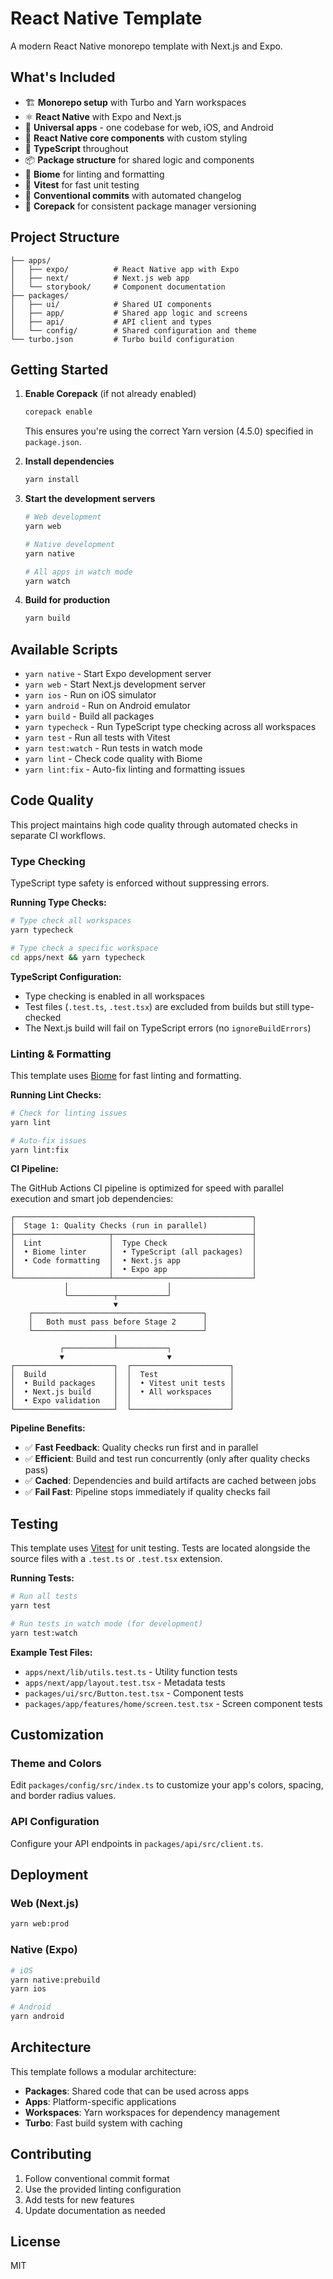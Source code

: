 # React Native Template

A modern React Native monorepo template with Next.js and Expo.

## What's Included

- 🏗️ **Monorepo setup** with Turbo and Yarn workspaces
- ⚛️ **React Native** with Expo and Next.js
- 📱 **Universal apps** - one codebase for web, iOS, and Android
- 🎨 **React Native core components** with custom styling
- 🔧 **TypeScript** throughout
- 📦 **Package structure** for shared logic and components
- 🎯 **Biome** for linting and formatting
- 🧪 **Vitest** for fast unit testing
- 🔨 **Conventional commits** with automated changelog
- 🚀 **Corepack** for consistent package manager versioning

## Project Structure

```
├── apps/
│   ├── expo/          # React Native app with Expo
│   ├── next/          # Next.js web app
│   └── storybook/     # Component documentation
├── packages/
│   ├── ui/            # Shared UI components
│   ├── app/           # Shared app logic and screens
│   ├── api/           # API client and types
│   └── config/        # Shared configuration and theme
└── turbo.json         # Turbo build configuration
```

## Getting Started

1. **Enable Corepack** (if not already enabled)
   ```bash
   corepack enable
   ```
   This ensures you're using the correct Yarn version (4.5.0) specified in `package.json`.

2. **Install dependencies**
   ```bash
   yarn install
   ```

3. **Start the development servers**
   ```bash
   # Web development
   yarn web

   # Native development
   yarn native

   # All apps in watch mode
   yarn watch
   ```

4. **Build for production**
   ```bash
   yarn build
   ```

## Available Scripts

- `yarn native` - Start Expo development server
- `yarn web` - Start Next.js development server
- `yarn ios` - Run on iOS simulator
- `yarn android` - Run on Android emulator
- `yarn build` - Build all packages
- `yarn typecheck` - Run TypeScript type checking across all workspaces
- `yarn test` - Run all tests with Vitest
- `yarn test:watch` - Run tests in watch mode
- `yarn lint` - Check code quality with Biome
- `yarn lint:fix` - Auto-fix linting and formatting issues

## Code Quality

This project maintains high code quality through automated checks in separate CI workflows.

### Type Checking

TypeScript type safety is enforced without suppressing errors.

**Running Type Checks:**
```bash
# Type check all workspaces
yarn typecheck

# Type check a specific workspace
cd apps/next && yarn typecheck
```

**TypeScript Configuration:**
- Type checking is enabled in all workspaces
- Test files (`.test.ts`, `.test.tsx`) are excluded from builds but still type-checked
- The Next.js build will fail on TypeScript errors (no `ignoreBuildErrors`)

### Linting & Formatting

This template uses [Biome](https://biomejs.dev/) for fast linting and formatting.

**Running Lint Checks:**
```bash
# Check for linting issues
yarn lint

# Auto-fix issues
yarn lint:fix
```

**CI Pipeline:**

The GitHub Actions CI pipeline is optimized for speed with parallel execution and smart job dependencies:

```
┌─────────────────────────────────────────────────────┐
│  Stage 1: Quality Checks (run in parallel)          │
├─────────────────────┬───────────────────────────────┤
│  Lint               │  Type Check                   │
│  • Biome linter     │  • TypeScript (all packages)  │
│  • Code formatting  │  • Next.js app                │
│                     │  • Expo app                   │
└─────────────────────┴───────────────────────────────┘
            │                      │
            └──────────┬───────────┘
                       ▼
    ┌──────────────────────────────────────┐
    │   Both must pass before Stage 2      │
    └──────────────────────────────────────┘
                       │
           ┌───────────┴───────────┐
           ▼                       ▼
┌──────────────────────┐  ┌──────────────────────┐
│  Build               │  │  Test                │
│  • Build packages    │  │  • Vitest unit tests │
│  • Next.js build     │  │  • All workspaces    │
│  • Expo validation   │  │                      │
└──────────────────────┘  └──────────────────────┘
```

**Pipeline Benefits:**
- ✅ **Fast Feedback**: Quality checks run first and in parallel
- ✅ **Efficient**: Build and test run concurrently (only after quality checks pass)
- ✅ **Cached**: Dependencies and build artifacts are cached between jobs
- ✅ **Fail Fast**: Pipeline stops immediately if quality checks fail

## Testing

This template uses [Vitest](https://vitest.dev/) for unit testing. Tests are located alongside the source files with a `.test.ts` or `.test.tsx` extension.

**Running Tests:**
```bash
# Run all tests
yarn test

# Run tests in watch mode (for development)
yarn test:watch
```

**Example Test Files:**
- `apps/next/lib/utils.test.ts` - Utility function tests
- `apps/next/app/layout.test.tsx` - Metadata tests
- `packages/ui/src/Button.test.tsx` - Component tests
- `packages/app/features/home/screen.test.tsx` - Screen component tests

## Customization

### Theme and Colors

Edit `packages/config/src/index.ts` to customize your app's colors, spacing, and border radius values.

### API Configuration

Configure your API endpoints in `packages/api/src/client.ts`.

## Deployment

### Web (Next.js)

```bash
yarn web:prod
```

### Native (Expo)

```bash
# iOS
yarn native:prebuild
yarn ios

# Android
yarn android
```

## Architecture

This template follows a modular architecture:

- **Packages**: Shared code that can be used across apps
- **Apps**: Platform-specific applications
- **Workspaces**: Yarn workspaces for dependency management
- **Turbo**: Fast build system with caching

## Contributing

1. Follow conventional commit format
2. Use the provided linting configuration
3. Add tests for new features
4. Update documentation as needed

## License

MIT
